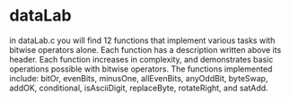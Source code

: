 # dataLab

in dataLab.c you will find 12 functions that implement various tasks with bitwise operators alone. Each function has a description written above its header. Each function increases in complexity, and demonstrates basic operations possible with bitwise operators. The functions implemented include: bitOr, evenBits, minusOne, allEvenBits, anyOddBit, byteSwap, addOK, conditional, isAsciiDigit, replaceByte, rotateRight, and satAdd.

